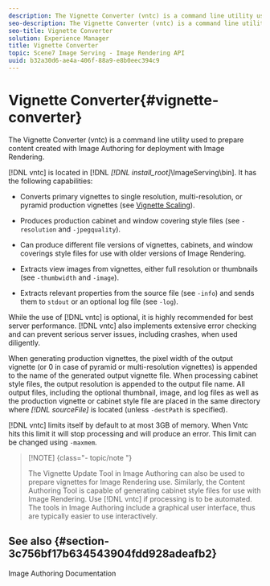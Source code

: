 ```yaml
---
description: The Vignette Converter (vntc) is a command line utility used to prepare content created with Image Authoring for deployment with Image Rendering.
seo-description: The Vignette Converter (vntc) is a command line utility used to prepare content created with Image Authoring for deployment with Image Rendering.
seo-title: Vignette Converter
solution: Experience Manager
title: Vignette Converter
topic: Scene7 Image Serving - Image Rendering API
uuid: b32a30d6-ae4a-406f-88a9-e8b0eec394c9
---
```


# Vignette Converter{#vignette-converter}

The Vignette Converter (vntc) is a command line utility used to prepare content created with Image Authoring for deployment with Image Rendering.

 [!DNL vntc] is located in [!DNL *[!DNL install_root]*\ImageServing\bin]. It has the following capabilities:

* Converts primary vignettes to single resolution, multi-resolution, or pyramid production vignettes (see [Vignette Scaling](../../../../ir-api/vntc/utilities/c-ir-vignette-converter-vntc/c-ir-vignette-scaling.md#concept-e373a29c2f954df98d704c7723804585)). 
* Produces production cabinet and window covering style files (see `-resolution` and `-jpegquality`). 

* Can produce different file versions of vignettes, cabinets, and window coverings style files for use with older versions of Image Rendering. 
* Extracts view images from vignettes, either full resolution or thumbnails (see `-thumbwidth` and `-image`). 
* Extracts relevant properties from the source file (see `-info`) and sends them to `stdout` or an optional log file (see `-log`).

While the use of [!DNL vntc] is optional, it is highly recommended for best server performance. [!DNL vntc] also implements extensive error checking and can prevent serious server issues, including crashes, when used diligently.

When generating production vignettes, the pixel width of the output vignette (or 0 in case of pyramid or multi-resolution vignettes) is appended to the name of the generated output vignette file. When processing cabinet style files, the output resolution is appended to the output file name. All output files, including the optional thumbnail, image, and log files as well as the production vignette or cabinet style file are placed in the same directory where *[!DNL sourceFile]* is located (unless `-destPath` is specified).

[!DNL vntc] limits itself by default to at most 3GB of memory. When Vntc hits this limit it will stop processing and will produce an error. This limit can be changed using `-maxmem`.

>[!NOTE] {class="- topic/note "}
>
>The Vignette Update Tool in Image Authoring can also be used to prepare vignettes for Image Rendering use. Similarly, the Content Authoring Tool is capable of generating cabinet style files for use with Image Rendering. Use [!DNL vntc] if processing is to be automated. The tools in Image Authoring include a graphical user interface, thus are typically easier to use interactively.

## See also {#section-3c756bf17b634543904fdd928adeafb2}

Image Authoring Documentation 
